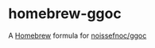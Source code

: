 homebrew-ggoc
=============

A [Homebrew](https://brew.sh/) formula for [noissefnoc/ggoc](https://github.com/noissefnoc/ggoc)

